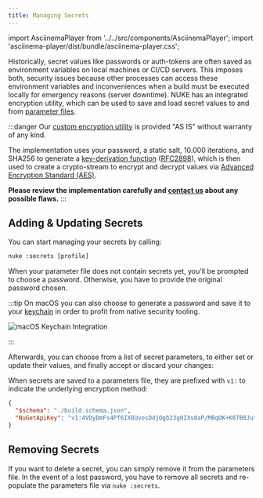 ```yaml
---
title: Managing Secrets
---
```


import AsciinemaPlayer from '../../src/components/AsciinemaPlayer';
import 'asciinema-player/dist/bundle/asciinema-player.css';

Historically, secret values like passwords or auth-tokens are often saved as environment variables on local machines or CI/CD servers. This imposes both, security issues because other processes can access these environment variables and inconveniences when a build must be executed locally for emergency reasons (server downtime). NUKE has an integrated encryption utility, which can be used to save and load secret values to and from [parameter files](../02-fundamentals/06-parameters.md#passing-values-through-parameter-files).

:::danger
Our [custom encryption utility](https://github.com/nuke-build/nuke/blob/develop/source/Nuke.Common/Utilities/EncryptionUtility.cs) is provided "AS IS" without warranty of any kind.

The implementation uses your password, a static salt, 10.000 iterations, and SHA256 to generate a [key-derivation function](https://docs.microsoft.com/en-us/dotnet/api/system.security.cryptography.rfc2898derivebytes) ([RFC2898](https://datatracker.ietf.org/doc/html/rfc2898)), which is then used to create a crypto-stream to encrypt and decrypt values via [Advanced Encryption Standard (AES)](https://en.wikipedia.org/wiki/Advanced_Encryption_Standard).

**Please review the implementation carefully and [contact us](mailto:info@nuke.build) about any possible flaws.**
:::

## Adding & Updating Secrets

You can start managing your secrets by calling:

```cmd
nuke :secrets [profile]
```

When your parameter file does not contain secrets yet, you'll be prompted to choose a password. Otherwise, you have to provide the original password chosen.

:::tip
On macOS you can also choose to generate a password and save it to your [keychain](https://support.apple.com/guide/mac-help/use-keychains-to-store-passwords-mchlf375f392/mac) in order to profit from native security tooling.

<p style={{maxWidth:'420px',marginBottom:'-24px'}}>

![macOS Keychain Integration](/img/docs/secrets-macos.png)

</p>
:::

Afterwards, you can choose from a list of secret parameters, to either set or update their values, and finally accept or discard your changes:

<p style={{maxWidth:'700px'}}>
    <AsciinemaPlayer
        src="/casts/secrets.cast"
        idleTimeLimit={2}
        // autoplay={true}
        poster="npt:4.947343"
        preload={true}
        // terminalFontFamily="'JetBrains Mono', Consolas, Menlo, 'Bitstream Vera Sans Mono', monospace"
        loop={true}/>
</p>

When secrets are saved to a parameters file, they are prefixed with `v1:` to indicate the underlying encryption method:

```json title=".nuke/parameters.json"
{
  "$schema": "./build.schema.json",
  "NuGetApiKey": "v1:4VDyDmFs4Pf6IX8UvosDdjOgb23g0IXs0aP/MBqOK+K6TB8JuthtPgRUrUsi9tLD"
}
```

## Removing Secrets

If you want to delete a secret, you can simply remove it from the parameters file. In the event of a lost password, you have to remove all secrets and re-populate the parameters file via `nuke :secrets`.
